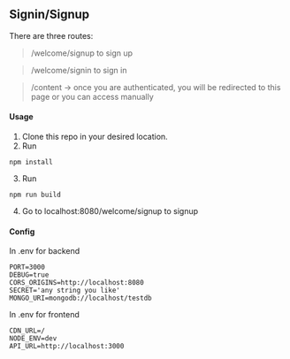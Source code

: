 ## Signin/Signup
There are three routes:
> /welcome/signup to sign up

> /welcome/signin to sign in

> /content -> once you are authenticated, you will be redirected to this page or you can access manually

#### Usage
1. Clone this repo in your desired location.
2. Run
```
npm install
```
3. Run
```
npm run build
```
4. Go to localhost:8080/welcome/signup to signup
#### Config
In .env for backend
```
PORT=3000
DEBUG=true
CORS_ORIGINS=http://localhost:8080
SECRET='any string you like'
MONGO_URI=mongodb://localhost/testdb
```
In .env for frontend
```
CDN_URL=/
NODE_ENV=dev
API_URL=http://localhost:3000
```
